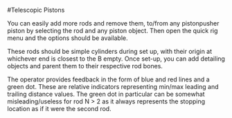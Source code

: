 #Telescopic Pistons 
    
You can easily add more rods and remove them, to/from any pistonpusher piston by selecting the rod and any piston object. Then open the quick rig menu and the options should be available.
  
These rods should be simple cylinders during set up, with their origin at whichever end is closest to the B empty. Once set-up, you can add detailing objects and parent them to their respective rod bones.  
  
The operator provides feedback in the form of blue and red lines and a green dot. These are relative indicators representing min/max leading and trailing distance values. The green dot in particular can be somewhat misleading/useless for rod N > 2 as it always represents the stopping location as if it were the second rod.